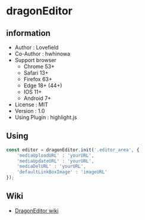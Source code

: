 # dragonEditor
## information
 - Author : Lovefield
 - Co-Author : hwhinowa
 - Support browser
    - Chrome 53+
    - Safari 13+
    - Firefox 63+
    - Edge 18+ (44+)
    - IOS 11+
    - Android 7+
 - License : MIT
 - Version : 1.0
 - Using Plugin : highlight.js

## Using
```js
const editor = dragonEditor.init('.editor_area', {
    'mediaUploadURL' : 'yourURL',
    'mediaUpdateURL' : 'yourURL',
    'mediaDelURL' : 'yourURL',
    'defaultLinkBoxImage' : 'imageURL'
});
```

## Wiki
- [DragonEditor wiki](https://github.com/lovefields/dragonEditor/wiki)
